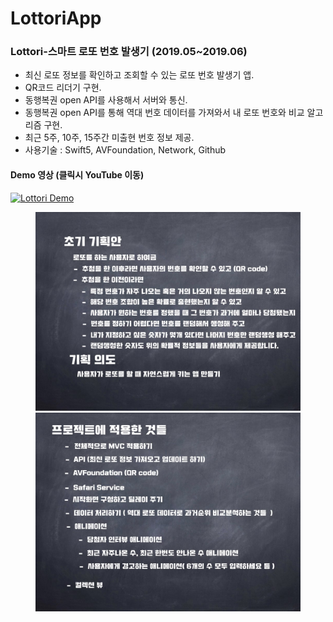 # LottoriApp

### Lottori-스마트 로또 번호 발생기 (2019.05~2019.06)
* 최신 로또 정보를 확인하고 조회할 수 있는 로또 번호 발생기 앱.
* QR코드 리더기 구현.
* 동행복권 open API를 사용해서 서버와 통신.
* 동행복권 open API를 통해 역대 번호 데이터를 가져와서 내 로또 번호와 비교 알고리즘 구현.
* 최근 5주, 10주, 15주간 미출현 번호 정보 제공.
* 사용기술 : Swift5, AVFoundation, Network, Github


#### Demo 영상 (클릭시 YouTube 이동)
[![Lottori Demo](https://img.youtube.com/vi/RKUwxQVxnhg/0.jpg)](https://youtu.be/RKUwxQVxnhg "Lottori")

<figure class="half">
<a href="/assets/Lottori.001.jpeg"><img src="/assets/Lottori.001.jpeg"></a>
<a href="/assets/Lottori.002.jpeg"><img src="/assets/Lottori.002.jpeg"></a>
</figure>

